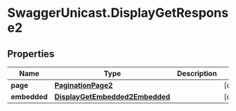 # SwaggerUnicast.DisplayGetResponse2

## Properties

Name | Type | Description | Notes
------------ | ------------- | ------------- | -------------
**page** | [**PaginationPage2**](PaginationPage2.md) |  | [optional] 
**embedded** | [**DisplayGetEmbedded2Embedded**](DisplayGetEmbedded2Embedded.md) |  | [optional] 


